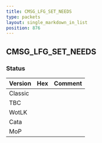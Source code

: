 ```yaml
---
title: CMSG_LFG_SET_NEEDS
type: packets
layout: single_markdown_in_list
position: 876
---
```


## CMSG_LFG_SET_NEEDS

### Status

Version    | Hex        | Comment
---------- | ---------- | ---------- 
Classic    |            |
TBC        |            |
WotLK      |            |
Cata       |            |
MoP        |            |